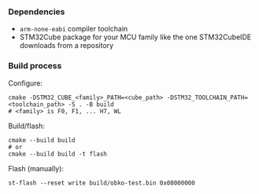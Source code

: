 ### Dependencies
- `arm-none-eabi` compiler toolchain
- STM32Cube package for your MCU family like the one STM32CubeIDE downloads from a repository

### Build process
Configure:
```
cmake -DSTM32_CUBE_<family>_PATH=<cube_path> -DSTM32_TOOLCHAIN_PATH=<toolchain_path> -S . -B build
# <family> is F0, F1, ... H7, WL
```

Build/flash:
```
cmake --build build
# or
cmake --build build -t flash
```

Flash (manually):
```
st-flash --reset write build/obko-test.bin 0x08000000
```

